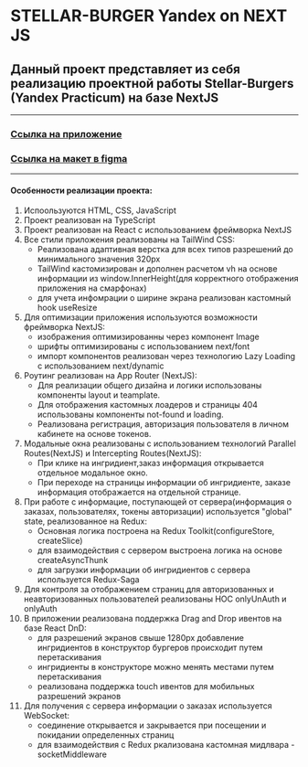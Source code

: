 # STELLAR-BURGER Yandex on NEXT JS
## Данный проект представляет из себя реализацию проектной работы Stellar-Burgers (Yandex Practicum) на базе NextJS

---

### [Ссылка на приложение](https://stellar-burger-next-js.vercel.app/)
### [Ссылка на макет в figma](https://bit.ly/3IZ7rSr)

---

#### Особенности реализации проекта:
1. Испоользуются HTML, CSS, JavaScript
2. Проект реализован на TypeScript
3. Проект реализован на React с использованием фреймворка NextJS
4. Все стили приложения реализованы на TailWind CSS:
    - Реализована адаптивная верстка для всех типов разрешений до минимального значения 320px
    - TailWind кастомизирован и дополнен расчетом vh на основе информации из window.InnerHeight(для корректного отображения приложения на смарфонах)
    - для учета инфомрации о ширине экрана реализован кастомный hook useResize
5. Для оптимизации приложения используются возможности фреймворка NextJS:
    - изображения оптимизированны через компонент Image
    - шрифты оптимизированы с использованием next/font
    - импорт компонентов реализован через технологию Lazy Loading с использованием next/dynamic
6. Роутинг реализован на App Router (NextJS):
    - Для реализации общего дизайна и логики использованы компоненты layout и teamplate.
    - Для отображения кастомных лоадеров и страницы 404 использованы компоненты not-found и loading.
    - Реализована регистрация, авторизация пользователя в личном кабинете на основе токенов.
7. Модальные окна реализованы с использованием технологий Parallel Routes(NextJS) и Intercepting Routes(NextJS):
    - При клике на ингридиент,заказ информация открывается отдельное модальное окно.
    - При переходе на страницы информации об ингридиенте, заказе информация отображается на отдельной странице.
8. При работе с информацие, поступающей от сервера(информация о заказах, пользователях, токены авторизации) используется
  "global" state, реализованное на Redux:
    - Основная логика построена на Redux Toolkit(configureStore, createSlice)
    - для взаимодействия с сервером выстроена логика на основе createAsyncThunk
    - для загрузки информации об ингридиентов с сервера используется Redux-Saga
9. Для контроля за отображением страниц для авторизованных и неавторизованных пользователей реализованы 
   HOC onlyUnAuth и onlyAuth
10. В приложении реализована поддержка Drag and Drop ивентов на базе React DnD:
    - для разрешений экранов свыше 1280px добавление ингридиентов в конструктор бургеров происходит путем перетаскивания
    - ингридиенты в конструкторе можно менять местами путем перетаскивания
    - реализована поддержка touch ивентов для мобильных разрешений экранов
10. Для получения с сервера информации о заказах используется WebSocket:
    - соединение открывается и закрывается при посещении и покидании определенных страниц
    - для взаимодействия с Redux ркализована кастомная мидлвара - socketMiddleware 